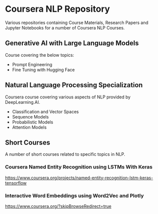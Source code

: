 # Coursera NLP Repository

Various repositories containing Course Materials, Research Papers and Jupyter Notebooks for a number of Coursera NLP Courses.

## Generative AI with Large Language Models

Course covering the below topics:

- Prompt Engineering
- Fine Tuning with Hugging Face

## Natural Language Processing Specialization

Coursera course covering various aspects of NLP provided by DeepLearning.AI.

- Classification and Vector Spaces 
- Sequence Models
- Probabilistic Models
- Attention Models

## Short Courses

A number of short courses related to specific topics in NLP.

### Coursera Named Entity Recognition using LSTMs With Keras

https://www.coursera.org/projects/named-entity-recognition-lstm-keras-tensorflow

### Interactive Word Embeddings using Word2Vec and Plotly

https://www.coursera.org/?skipBrowseRedirect=true